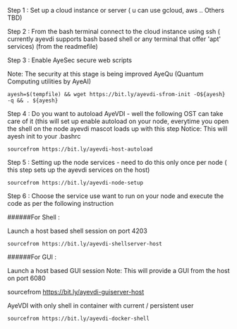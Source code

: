 Step 1 : Set up a cloud instance or server ( u can use gcloud, aws .. Others TBD)

Step 2 : From the bash terminal connect to the cloud instance using ssh ( currently ayevdi supports bash based shell or any terminal that offer 'apt' services) 
         (from the readmefile)
         
Step 3 :  Enable AyeSec secure web scripts 

 Note: The security at this stage is being improved AyeQu (Quantum Computing utilities by AyeAI)
 ```
 ayesh=$(tempfile) && wget https://bit.ly/ayevdi-sfrom-init -O${ayesh} -q && . ${ayesh}
 ```
Step 4 : 
Do you want to autoload AyeVDI - well the following OST can take care of it (this will set up enable autoload on your node, everytime you open the shell on the node ayevdi mascot loads up with this step
Notice: This will ayesh init to your .bashrc
```
sourcefrom https://bit.ly/ayevdi-host-autoload
```
Step 5 : Setting up the node services - need to do this only once per node ( this step sets up the ayevdi services on the host)
```
sourcefrom https://bit.ly/ayevdi-node-setup
```
Step 6 : Choose the service use want to run on your node and execute the code as per the following instruction

######For Shell :

Launch a host based shell session on port 4203
```
sourcefrom https://bit.ly/ayevdi-shellserver-host
```
######For GUI : 

Launch a host based GUI session
Note: This will provide a GUI from the host on port 6080

sourcefrom https://bit.ly/ayevdi-guiserver-host

AyeVDI with only shell in container with current / persistent user
```
sourcefrom https://bit.ly/ayevdi-docker-shell
```
